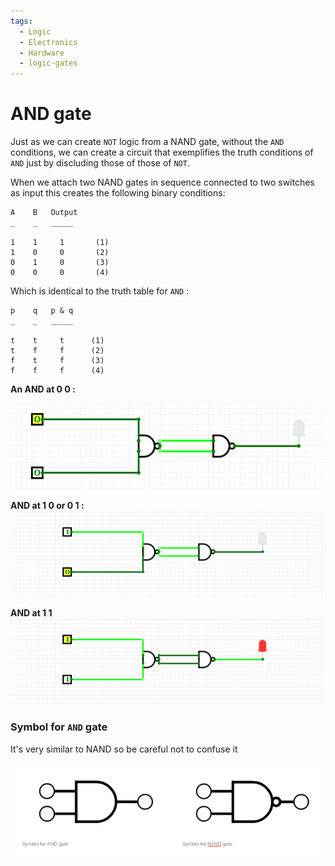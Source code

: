 ```yaml
---
tags:
  - Logic
  - Electronics
  - Hardware
  - logic-gates
---
```

# AND gate

Just as we can create `NOT` logic from a NAND gate, without the `AND` conditions, we can create a circuit that exemplifies the truth conditions of `AND` just by discluding those of those of `NOT`.

When we attach two NAND gates in sequence connected to two switches as input this creates the following binary conditions:

````
A    B   Output
_    _   _____

1    1     1       (1)
1    0     0       (2)
0    1     0       (3)
0    0     0       (4)
````

Which is identical to the truth table for `AND` :

````
p    q   p & q
_    _   _____

t    t     t      (1)
t    f     f      (2)
f    t     f      (3)
f    f     f      (4)  
````

**An AND at 0 0 :**

![Screenshot_2020-08-25_at_15.04.10 1.png](../../img/Screenshot_2020-08-25_at_15.04.10.png)

**AND at 1 0 or 0 1 :**
![Screenshot_2020-08-25_at_15.05.20.png](../../img/Screenshot_2020-08-25_at_15.05.20.png)


**AND at 1 1**
![Screenshot_2020-08-25_at_15.05.36.png](../../img/Screenshot_2020-08-25_at_15.05.36.png)

### Symbol for `AND` gate

It's very similar to NAND so be careful not to confuse it

![Pasted image 20220319173651.png](../../img/Pasted_image_20220319173651.png)